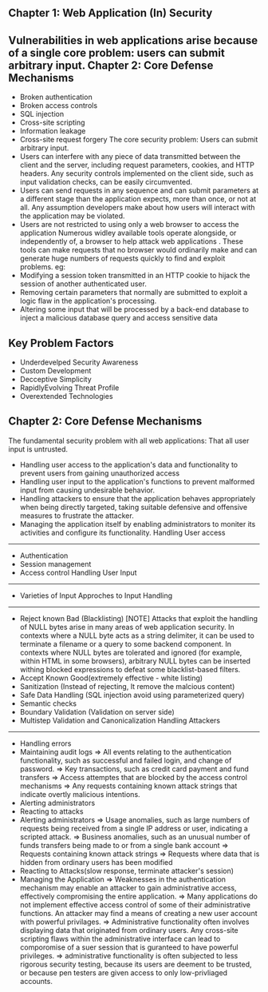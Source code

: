Chapter 1: Web Application (In) Security
-----------------------------------------
Vulnerabilities in web applications arise because of a single  core problem: users can submit arbitrary input.
Chapter 2: Core Defense Mechanisms
-----------------------------------
* Broken authentication
* Broken access controls
* SQL injection
* Cross-site scripting
* Information leakage
* Cross-site request forgery
The core security problem: Users can submit arbitrary input.
* Users can interfere with any piece of data transmitted between the client and the server, including request parameters, cookies, and HTTP headers. Any security controls implemented on the client side, such as input validation checks, can be easily circumvented.
* Users can send requests in any sequence and can submit parameters at a different stage than the application expects, more than once, or not at all. Any assumption developers make about how users will interact with the application may be violated.
* Users are not restricted to using only a web browser to access the application Numerous widley available tools operate alongside, or independently of, a browser to help attack web applications . These tools can make requests that no browser would ordinarily make and can generate huge numbers of requests quickly to find and exploit problems.
eg:
* Modifying a session token transmitted in an HTTP cookie to hijack the session of another authenticated user.
* Removing certain parameters that normally are submitted to exploit a logic flaw in the application's processing.
* Altering some input that will be processed by a back-end database to inject a malicious database query and access sensitive data

Key Problem Factors
--------------------
* Underdevelped Security Awareness
* Custom Development
* Decceptive Simplicity
* RapidlyEvolving Threat Profile
* Overextended Technologies

Chapter 2: Core Defense Mechanisms
----------------------------------
The fundamental security problem with all web applications: That all user input is untrusted.
* Handling user access to the application's data and functionality to prevent users from gaining unauthorized access
* Handling user input to the application's functions to prevent malformed input from causing undesirable behavior.
* Handling attackers to ensure that the application behaves appropriately when being directly targeted, taking suitable defensive and offensive measures to frustrate the attacker.
* Managing the application itself by enabling administrators to moniter its activities and configure its functionality.
Handling User access
--------------------
* Authentication
* Session management
* Access control
Handling User Input
-------------------
* Varieties of Input
Approches to Input Handling  
---------------------------
* Reject known Bad (Blacklisting)
[NOTE] Attacks that exploit the handling of NULL bytes arise in many areas of web application security. In contexts where a NULL byte acts as a string delimiter, it can be used to terminate a filename or a query to some backend component. In contexts where NULL bytes are tolerated and ignored (for example, within HTML in some browsers), arbitrary NULL bytes can be inserted withing blocked expressions to defeat some blacklist-based filters.
* Accept Known Good(extremely effective - white listing)
* Sanitization (Instead of rejecting, It remove the malcious content)
* Safe Data Handling (SQL injection avoid using parameterized query)
* Semantic checks
* Boundary Validation (Validation on server side)
* Multistep Validation and Canonicalization
Handling Attackers
------------------
* Handling errors
* Maintaining audit logs
=> All events relating to the authentication functionality, such as successful and failed login, and change of password.
=> Key transactions, such as credit card payment and fund transfers
=> Access attemptes that are blocked by the access control mechanisms
=> Any requests containing known attack strings that indicate overtly malicious intentions.
* Alerting administrators
* Reacting to attacks
* Alerting administrators
=> Usage anomalies, such as large numbers of requests being received from a single IP address or user, indicating a scripted attack.
=> Business anomalies, such as an unusual number of funds transfers being made to or from a single bank account
=> Requests containing known attack strings
=> Requests where data that is hidden from ordinary users has been modified
* Reacting to Attacks(slow response, terminate attacker's session)
* Managing the Application
=> Weaknesses in the authentication mechanism may enable an attacker to gain  administrative access, effectively compromising the entire application.
=> Many applications do not implement effective access control of some of their administrative functions. An attacker may find a means of creating a new user account with powerful privilages.
=> Administrative functionality often involves displaying data that originated from ordinary users. Any cross-site scripting flaws within the administrative interface can lead to comporomise of a suer session that is guranteed to have powerful privileges.
=> administrative functionality is often subjected to less rigorous security testing, because its users are deement to be trusted, or because pen testers are given access to only low-privliaged accounts. 

  
